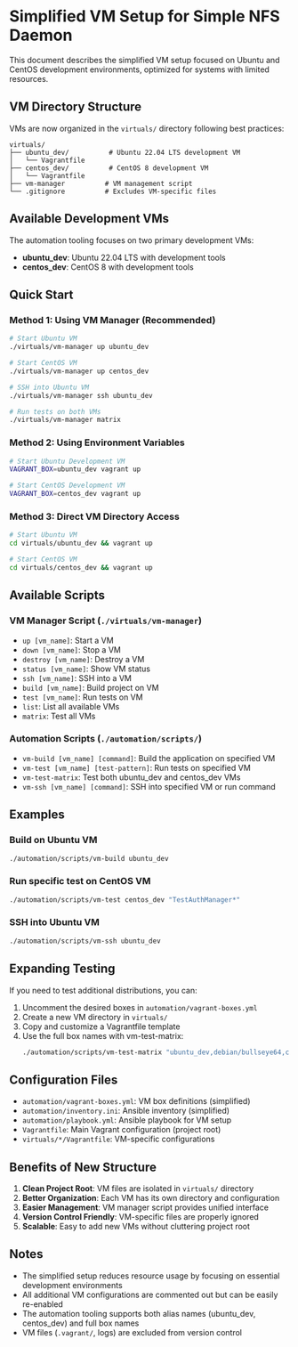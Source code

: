 # Simplified VM Setup for Simple NFS Daemon

This document describes the simplified VM setup focused on Ubuntu and CentOS development environments, optimized for systems with limited resources.

## VM Directory Structure

VMs are now organized in the `virtuals/` directory following best practices:

```
virtuals/
├── ubuntu_dev/          # Ubuntu 22.04 LTS development VM
│   └── Vagrantfile
├── centos_dev/          # CentOS 8 development VM
│   └── Vagrantfile
├── vm-manager          # VM management script
└── .gitignore          # Excludes VM-specific files
```

## Available Development VMs

The automation tooling focuses on two primary development VMs:

- **ubuntu_dev**: Ubuntu 22.04 LTS with development tools
- **centos_dev**: CentOS 8 with development tools

## Quick Start

### Method 1: Using VM Manager (Recommended)
```bash
# Start Ubuntu VM
./virtuals/vm-manager up ubuntu_dev

# Start CentOS VM
./virtuals/vm-manager up centos_dev

# SSH into Ubuntu VM
./virtuals/vm-manager ssh ubuntu_dev

# Run tests on both VMs
./virtuals/vm-manager matrix
```

### Method 2: Using Environment Variables
```bash
# Start Ubuntu Development VM
VAGRANT_BOX=ubuntu_dev vagrant up

# Start CentOS Development VM
VAGRANT_BOX=centos_dev vagrant up
```

### Method 3: Direct VM Directory Access
```bash
# Start Ubuntu VM
cd virtuals/ubuntu_dev && vagrant up

# Start CentOS VM
cd virtuals/centos_dev && vagrant up
```

## Available Scripts

### VM Manager Script (`./virtuals/vm-manager`)
- `up [vm_name]`: Start a VM
- `down [vm_name]`: Stop a VM
- `destroy [vm_name]`: Destroy a VM
- `status [vm_name]`: Show VM status
- `ssh [vm_name]`: SSH into a VM
- `build [vm_name]`: Build project on VM
- `test [vm_name]`: Run tests on VM
- `list`: List all available VMs
- `matrix`: Test all VMs

### Automation Scripts (`./automation/scripts/`)
- `vm-build [vm_name] [command]`: Build the application on specified VM
- `vm-test [vm_name] [test-pattern]`: Run tests on specified VM
- `vm-test-matrix`: Test both ubuntu_dev and centos_dev VMs
- `vm-ssh [vm_name] [command]`: SSH into specified VM or run command

## Examples

### Build on Ubuntu VM
```bash
./automation/scripts/vm-build ubuntu_dev
```

### Run specific test on CentOS VM
```bash
./automation/scripts/vm-test centos_dev "TestAuthManager*"
```

### SSH into Ubuntu VM
```bash
./automation/scripts/vm-ssh ubuntu_dev
```

## Expanding Testing

If you need to test additional distributions, you can:

1. Uncomment the desired boxes in `automation/vagrant-boxes.yml`
2. Create a new VM directory in `virtuals/`
3. Copy and customize a Vagrantfile template
4. Use the full box names with vm-test-matrix:
   ```bash
   ./automation/scripts/vm-test-matrix "ubuntu_dev,debian/bullseye64,centos/8"
   ```

## Configuration Files

- `automation/vagrant-boxes.yml`: VM box definitions (simplified)
- `automation/inventory.ini`: Ansible inventory (simplified)
- `automation/playbook.yml`: Ansible playbook for VM setup
- `Vagrantfile`: Main Vagrant configuration (project root)
- `virtuals/*/Vagrantfile`: VM-specific configurations

## Benefits of New Structure

1. **Clean Project Root**: VM files are isolated in `virtuals/` directory
2. **Better Organization**: Each VM has its own directory and configuration
3. **Easier Management**: VM manager script provides unified interface
4. **Version Control Friendly**: VM-specific files are properly ignored
5. **Scalable**: Easy to add new VMs without cluttering project root

## Notes

- The simplified setup reduces resource usage by focusing on essential development environments
- All additional VM configurations are commented out but can be easily re-enabled
- The automation tooling supports both alias names (ubuntu_dev, centos_dev) and full box names
- VM files (`.vagrant/`, logs) are excluded from version control

